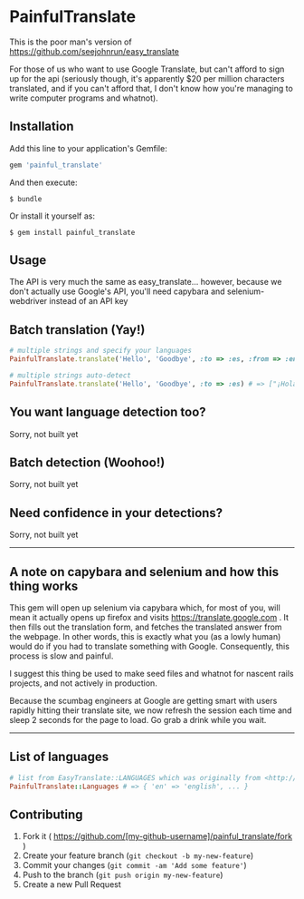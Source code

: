 # PainfulTranslate

This is the poor man's version of https://github.com/seejohnrun/easy_translate

For those of us who want to use Google Translate, but can't afford to sign up for the api (seriously though, it's apparently $20 per million characters translated, and if you can't afford that, I don't know how you're managing to write computer programs and whatnot).

## Installation

Add this line to your application's Gemfile:

```ruby
gem 'painful_translate'
```

And then execute:

    $ bundle

Or install it yourself as:

    $ gem install painful_translate

## Usage

The API is very much the same as easy_translate... however, because we don't actually use Google's API, you'll need capybara and selenium-webdriver instead of an API key

## Batch translation (Yay!)
```ruby
# multiple strings and specify your languages
PainfulTranslate.translate('Hello', 'Goodbye', :to => :es, :from => :en) # => ["¡Hola", "Despedida"]

# multiple strings auto-detect
PainfulTranslate.translate('Hello', 'Goodbye', :to => :es) # => ["¡Hola", "Despedida"]
```

## You want language detection too?

Sorry, not built yet

## Batch detection (Woohoo!)

Sorry, not built yet

## Need confidence in your detections?

Sorry, not built yet

---

## A note on capybara and selenium and how this thing works

This gem will open up selenium via capybara which, for most of you, will mean it actually opens up firefox and visits https://translate.google.com . It then fills out the translation form, and fetches the translated answer from the webpage. In other words, this is exactly what you (as a lowly human) would do if you had to translate something with Google. Consequently, this process is slow and painful.

I suggest this thing be used to make seed files and whatnot for nascent rails projects, and not actively in production.

Because the scumbag engineers at Google are getting smart with users rapidly hitting their translate site, we now refresh the session each time and sleep 2 seconds for the page to load. Go grab a drink while you wait.

---

## List of languages

```ruby
# list from EasyTranslate::LANGUAGES which was originally from <http://translate.google.com/>
PainfulTranslate::Languages # => { 'en' => 'english', ... }
```

## Contributing

1. Fork it ( https://github.com/[my-github-username]/painful_translate/fork )
2. Create your feature branch (`git checkout -b my-new-feature`)
3. Commit your changes (`git commit -am 'Add some feature'`)
4. Push to the branch (`git push origin my-new-feature`)
5. Create a new Pull Request
